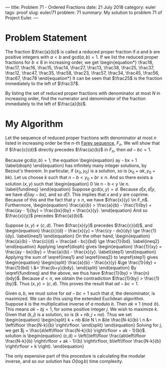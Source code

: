 ‐‐‐
title: Problem 71 - Ordered Fractions
date: 21 July 2018
category: euler
tags: proof
slug: euler/71
problem: 71
summary: My solution to problem 71 of Project Euler.
‐‐‐

# Problem Statement

The fraction $\frac{a}{b}$ is called a reduced proper fraction if $a$ and $b$ are positive integers with $a < b$ and $\mathrm{gcd}(a,b) = 1$.
If we list the reduced proper fractions for $b \le 8$ in increasing order, we get
\begin{equation*}
	\frac18, \frac17, \frac16, \frac15, \frac14, \frac27, \frac13, \frac38, \frac25, \frac37, \frac12, \frac47, \frac35, \frac58, \frac23, \frac57, \frac34, \frac45, \frac56, \frac67, \frac78 
\end{equation*}
It can be seen that $\frac25$ is the fraction immediately to the left of $\frac37$. 

By listing the set of reduced proper fractions with denominator at most $N$ in increasing order, find the numerator and denominator of the fraction immediately to the left of $\frac{a}{b}$.

# My Algorithm

Let the sequence of reduced proper fractions with denominator at most $n$ listed in increasing order be the $n$-th [Farey sequence](https://en.wikipedia.org/wiki/Farey_sequence), $F_n$.
We will show that if $\frac{c}{d}$ directly precedes $\frac{a}{b}$ in $F_n$, then $ad - bc = 1$.

Because $\mathrm{gcd}(a,b) = 1$, the equation
\begin{equation}
	ay - bx = 1
	\label{dioph}
\end{equation}
has infinitely many integer solutions, by Bezout's theorem.
In particular, if $(x_0,y_0)$ is a solution, so is $(x_0 + ak, y_0 + bk)$.
Let us choose $k$ such that $n - b < y_0 + br \le n$.
And so there exists a solution $(x,y)$ such that
\begin{equation}
	0 \le n - b < y \le n.
	\label{fundineq}
\end{equation}
Suppose $\mathrm{gcd}(x,y) = d$.
Because $d|x,d|y$, we have $d|(ay - bx)$, and so $d | 1$.
This implies that $x$ and $y$ are coprime.
Because of this and the fact that $y \le n$, we have $\frac{x}{y} \in F_n$.
Furthermore,
\begin{equation}
	\frac{a}{b} > \frac{a}{b} - \frac{1}{by} = \frac{ay - 1}{by} = \frac{bx}{by} = \frac{x}{y}.
\end{equation}
And so $\frac{x}{y}$ precedes $\frac{a}{b}$.

Suppose $(x,y) \neq (c,d)$.
Then $\frac{x}{y}$ precedes $\frac{c}{d}$, and
\begin{equation}
	\frac{c}{d} - \frac{x}{y} = \frac{cy - dx}{dy} \ge \frac{1}{dy}.
	\label{ineq1}
\end{equation}
On the other hand,
\begin{equation}
	\frac{a}{b} - \frac{c}{d} = \frac{ad - bc}{bd} \ge \frac{1}{bd}.
	\label{ineq2}
\end{equation}
Applying \eqref{dioph} gives
\begin{equation}
	\frac{1}{xy} = \frac{ay - bx}{by} = \frac{a}{b} - \frac{x}{y}.
	\label{step1}
\end{equation}
Applying the sum of \eqref{ineq1} and \eqref{ineq2} to \eqref{step1} gives
\begin{equation}
	\begin{split}
		\frac{a}{b} - \frac{x}{y} &\ge \frac{1}{dy} + \frac{1}{bd} \\
		&= \frac{b+y}{bdy}.
	\end{split}
\end{equation}
By \eqref{fundineq} and the above, we thus have $\frac{1}{by} > \frac{n}{bdy}$.
Because $d < n$, we obtain the contradiction $\frac{1}{by} > \frac{1}{by}$.
Thus $(x,y) = (c,d)$.
This proves the result that $ad - bc = 1$.

Given $a,b$, we must solve for $ad - bc = 1$ such that $d$, the denominator, is maximized.
We can do this using the extended Euclidean algorithm.
Suppose $k$ is the multiplicative inverse of $a$ modulo $b$.
Then $ak \equiv 1 \pmod b$.
This means $ak - bj = 1$, for some positive integer $j$.
We wish to maximize $k$.
Given that $(k,j)$ is a solution, so is $(k+nb,j+na)$.
Thus we set
\begin{equation}
	\begin{split}
		k + nb &\le N \\
		n &\le \frac{N-k}{b} \\
		n &= \left\lfloor \frac{N-k}{b} \right\rfloor.
	\end{split}
\end{equation}
Solving for $j$, we get $j = \frac{a\left\lfloor \frac{N-k}{b} \right\rfloor + ak - 1}{b}$.
 solution is
\begin{equation}
	(c,d) = \left(\left\lfloor \frac{ab\left\lfloor \frac{N-k}{b} \right\rfloor + ak - 1}{b} \right\rfloor, b\left\lfloor \frac{N-k}{b} \right\rfloor + k \right).
\end{equation}

The only expensive part of this procedure is calculating the modular inverse, and so our solution has $O(\log b)$ time complexity.